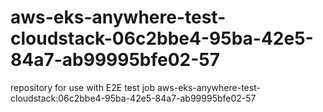 # aws-eks-anywhere-test-cloudstack-06c2bbe4-95ba-42e5-84a7-ab99995bfe02-57
repository for use with E2E test job aws-eks-anywhere-test-cloudstack:06c2bbe4-95ba-42e5-84a7-ab99995bfe02-57
